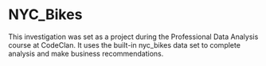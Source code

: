 # NYC_Bikes
 
This investigation was set as a project during the Professional Data Analysis course at CodeClan.  It uses the built-in nyc_bikes data set to complete analysis and make business recommendations.
